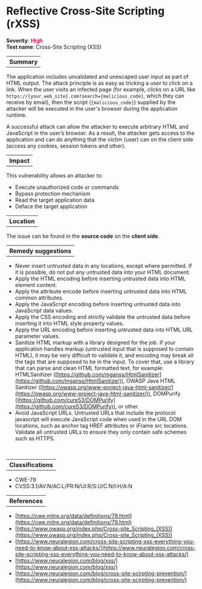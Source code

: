 # Reflective Cross-Site Scripting (rXSS)

<b>Severity</b>: <b><font color="#DB1E54">High</font></b><br>
<b>Test name</b>: Cross-Site Scripting (XSS)

<table id="simple-table">
    <tr>
        <th><strong>Summary</strong></th>
    </tr>
</table>

The application includes unvalidated and unescaped user input as part of HTML output. The attack principle is as easy as tricking a user to click on a link. When the user visits an infected page (for example, clicks on a URL like `https://{your_web_site}.com?search={malicious_code}`, which they can receive by email), then the script (`{malicious_code}`) supplied by the attacker will be executed in the user's browser during the application runtime.

A successful attack can allow the attacker to execute arbitrary HTML and JavaScript in the user’s browser.  As a result, the attacker gets access to the application and can do anything that the victim (user) can on the client side (access any cookies, session tokens and other).


<table id="simple-table">
    <tr>
        <th><strong>Impact</strong></th>
    </tr>
</table>

This vulnerability allows an attacker to:
* Execute unauthorized code or commands
* Bypass protection mechanism
* Read the target application data
* Deface the target application

<table id="simple-table">
    <tr>
        <th><strong>Location</strong></th>
    </tr>
</table>

The issue can be found in the **source code** on the **client side**.

<table id="simple-table">
    <tr>
        <th><strong>Remedy suggestions</strong></th>
    </tr>
</table>

* Never insert untrusted data in any locations, except where permitted. If it is possible, do not put any untrusted data into your HTML document.
* Apply the HTML encoding before inserting untrusted data into HTML element content.
* Apply the attribute encode before inserting untrusted data into HTML common attributes.
* Apply the JavaScript encoding before inserting untrusted data into JavaScript data values.
* Apply the CSS encoding and strictly validate the untrusted data before inserting it into HTML style property values.
* Apply the URL encoding before inserting untrusted data into HTML URL parameter values.
* Sanitize HTML markup with a library designed for the job. If your application handles markup (untrusted input that is supposed to contain HTML), it may be very difficult to validate it, and encoding may break all the tags that are supposed to be in the input. To cover that, use a library that can parse and clean HTML formatted text, for example:  HTMLSanitizer ([https://github.com/mganss/HtmlSanitizer](https://github.com/mganss/HtmlSanitizer)), OWASP Java HTML Sanitizer ([https://owasp.org/www-project-java-html-sanitizer/](https://owasp.org/www-project-java-html-sanitizer/)), DOMPurify ([https://github.com/cure53/DOMPurify](https://github.com/cure53/DOMPurify)), or other.
* Avoid JavaScript URLs. Untrusted URLs that include the protocol javascript will execute JavaScript code when used in the URL DOM locations, such as anchor tag HREF attributes or iFrame src locations. Validate all untrusted URLs to ensure they only contain safe schemes such as HTTPS.

<br>

<table id="simple-table">
    <tr>
        <th><strong>Classifications</strong></th>
    </tr>
</table>

* CWE-79
* CVSS:3.1/AV:N/AC:L/PR:N/UI:R/S:U/C:N/I:H/A:N 


<table id="simple-table">
    <tr>
        <th><strong>References</strong></th>
    </tr>
</table>

* [https://cwe.mitre.org/data/definitions/79.html](https://cwe.mitre.org/data/definitions/79.html)
* [https://www.owasp.org/index.php/Cross-site_Scripting_(XSS)](https://www.owasp.org/index.php/Cross-site_Scripting_(XSS))
* [https://www.neuralegion.com/cross-site-scripting-xss-everything-you-need-to-know-about-xss-attacks/](https://www.neuralegion.com/cross-site-scripting-xss-everything-you-need-to-know-about-xss-attacks/)
* [https://www.neuralegion.com/blog/xss/](https://www.neuralegion.com/blog/xss/)
* [https://www.neuralegion.com/blog/cross-site-scirpting-prevention/](https://www.neuralegion.com/blog/cross-site-scirpting-prevention/)
